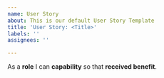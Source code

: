 ```yaml
---
name: User Story
about: This is our default User Story Template
title: 'User Story: <Title>'
labels: ''
assignees: ''

---
```


As a **role** I can **capability** so that **received benefit**.
